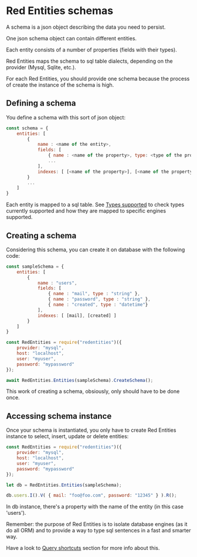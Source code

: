 # Red Entities schemas

A schema is a json object describing the data you need to persist.

One json schema object can contain different entities.

Each entity consists of a number of properties (fields with their types).

Red Entities maps the schema to sql table dialects, depending on the provider (Mysql, Sqlite, etc.).

For each Red Entities, you should provide one schema because the process of create the instance of the schema is high.

## Defining a schema

You define a schema with this sort of json object:

```js
const schema = {
    entities: [
        {
            name : <name of the entity>,
            fields: [
                { name : <name of the property>, type: <type of the property> }
                ...
            ],
            indexes: [ [<name of the property>], [<name of the property 1>, <name of the property 2>] ]
        }
        ...
    ]
}
```

Each entity is mapped to a sql table. See [Types supported](docs/types.md) to check types currently supported and how they are mapped to specific engines supported.

## Creating a schema

Considering this schema, you can create it on database with the following code:

```js
const sampleSchema = {
    entities: [
        {
            name : "users",
            fields: [
                { name : "mail", type : "string" },
                { name : "password", type : "string" },
                { name : "created", type : "datetime"}
            ],
            indexes: [ [mail], [created] ]
        }
    ]
}

const RedEntities = require("redentities")({
    provider: "mysql",
    host: "localhost",
    user: "myuser",
    password: "mypassword"
});

await RedEntities.Entities(sampleSchema).CreateSchema();
```
This work of creating a schema, obsiously, only should have to be done once.

## Accessing schema instance

Once your schema is instantiated, you only have to create Red Entities instance to select, insert, update or delete entities:

```js
const RedEntities = require("redentities")({
    provider: "mysql",
    host: "localhost",
    user: "myuser",
    password: "mypassword"
});

let db = RedEntities.Entities(sampleSchema);

db.users.I().V( { mail: "foo@foo.com", password: "12345" } ).R();
```

In db instance, there's a property with the name of the entity (in this case 'users').

Remember: the purpose of Red Entities is to isolate database engines (as it do all ORM) and to provide a way to type sql sentences in a fast and smarter way.

Have a look to [Query shortcuts](docs/queryshortcuts.md) section for more info about this.